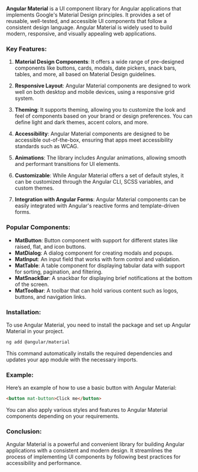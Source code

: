 **Angular Material** is a UI component library for Angular applications that implements Google's Material Design principles. It provides a set of reusable, well-tested, and accessible UI components that follow a consistent design language. Angular Material is widely used to build modern, responsive, and visually appealing web applications.

### Key Features:
1. **Material Design Components**: It offers a wide range of pre-designed components like buttons, cards, modals, date pickers, snack bars, tables, and more, all based on Material Design guidelines.
   
2. **Responsive Layout**: Angular Material components are designed to work well on both desktop and mobile devices, using a responsive grid system.

3. **Theming**: It supports theming, allowing you to customize the look and feel of components based on your brand or design preferences. You can define light and dark themes, accent colors, and more.

4. **Accessibility**: Angular Material components are designed to be accessible out-of-the-box, ensuring that apps meet accessibility standards such as WCAG.

5. **Animations**: The library includes Angular animations, allowing smooth and performant transitions for UI elements.

6. **Customizable**: While Angular Material offers a set of default styles, it can be customized through the Angular CLI, SCSS variables, and custom themes.

7. **Integration with Angular Forms**: Angular Material components can be easily integrated with Angular's reactive forms and template-driven forms.

### Popular Components:
- **MatButton**: Button component with support for different states like raised, flat, and icon buttons.
- **MatDialog**: A dialog component for creating modals and popups.
- **MatInput**: An input field that works with form control and validation.
- **MatTable**: A table component for displaying tabular data with support for sorting, pagination, and filtering.
- **MatSnackBar**: A snackbar for displaying brief notifications at the bottom of the screen.
- **MatToolbar**: A toolbar that can hold various content such as logos, buttons, and navigation links.

### Installation:
To use Angular Material, you need to install the package and set up Angular Material in your project.

```bash
ng add @angular/material
```

This command automatically installs the required dependencies and updates your app module with the necessary imports.

### Example:
Here’s an example of how to use a basic button with Angular Material:

```html
<button mat-button>Click me</button>
```

You can also apply various styles and features to Angular Material components depending on your requirements.

### Conclusion:
Angular Material is a powerful and convenient library for building Angular applications with a consistent and modern design. It streamlines the process of implementing UI components by following best practices for accessibility and performance.
